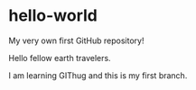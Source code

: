 # hello-world
My very own first GitHub repository!

Hello fellow earth travelers. 

I am learning GIThug and this is my first branch.
